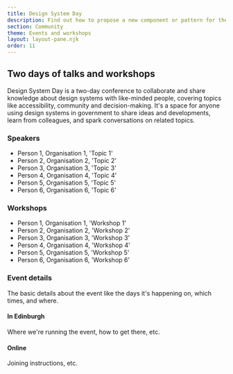 ```yaml
---
title: Design System Day
description: Find out how to propose a new component or pattern for the GOV.UK Design System
section: Community
theme: Events and workshops
layout: layout-pane.njk
order: 11
---
```


## Two days of talks and workshops

Design System Day is a two-day conference to collaborate and share knowledge about design systems with like-minded people, covering topics like accessibility, community and decision-making. It's a space for anyone using design systems in government to share ideas and developments, learn from colleagues, and spark conversations on related topics. 

### Speakers

- Person 1, Organisation 1, 'Topic 1'
- Person 2, Organisation 2, 'Topic 2'
- Person 3, Organisation 3, 'Topic 3'
- Person 4, Organisation 4, 'Topic 4'
- Person 5, Organisation 5, 'Topic 5'
- Person 6, Organisation 6, 'Topic 6'

### Workshops

- Person 1, Organisation 1, 'Workshop 1'
- Person 2, Organisation 2, 'Workshop 2'
- Person 3, Organisation 3, 'Workshop 3'
- Person 4, Organisation 4, 'Workshop 4'
- Person 5, Organisation 5, 'Workshop 5'
- Person 6, Organisation 6, 'Workshop 6'

### Event details

The basic details about the event like the days it's happening on, which times, and where.

#### In Edinburgh

Where we're running the event, how to get there, etc.

#### Online

Joining instructions, etc.